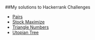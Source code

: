 ##My solutions to Hackerrank Challenges

- [Pairs](https://www.hackerrank.com/challenges/pairs)
- [Stock Maximize](https://www.hackerrank.com/challenges/stockmax)
- [Triangle Numbers](https://www.hackerrank.com/challenges/triangle-numbers)
- [Utopian Tree](https://www.hackerrank.com/challenges/utopian-tree)
